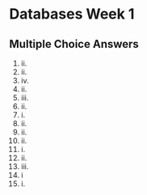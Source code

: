 # Databases Week 1

## Multiple Choice Answers

1. ii.
2. ii.
3. iv.
4. ii.
5. iii.
6. ii.
7. i.
8. ii.
9. ii.
10. ii.
11. i.
12. ii.
13. iii.
14. i
15. i.